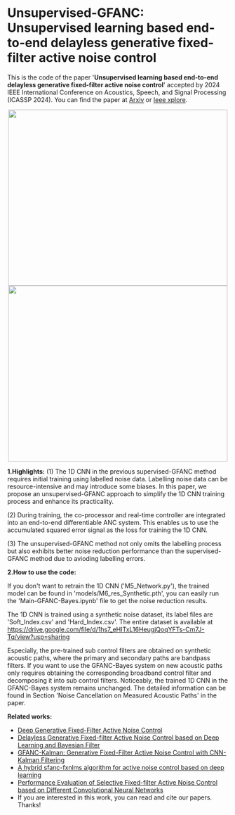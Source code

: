 # Unsupervised-GFANC: Unsupervised learning based end-to-end delayless generative fixed-filter active noise control

This is the code of the paper '**Unsupervised learning based end-to-end delayless generative fixed-filter active noise control**' accepted by 2024 IEEE International Conference on Acoustics, Speech, and Signal Processing (ICASSP 2024). You can find the paper at [Arxiv](https://arxiv.org/pdf/2402.09460.pdf) or [Ieee xplore](https://ieeexplore.ieee.org/document/10448277).

<p align="center">
  <img src="https://github.com/Luo-Zhengding/Unsupervised-GFANC/assets/95018034/3a4c1258-2ac4-4078-89df-9a72b43a160e" alt="" width="500" height="400">
  <img src="https://github.com/Luo-Zhengding/Unsupervised-GFANC/assets/95018034/05f65a18-b5dd-4286-a9d0-5d1309aa62c8" alt="" width="500" height="400">
</p>
<p align="center">
</p>

**1.Highlights:**
(1) The 1D CNN in the previous supervised-GFANC method requires initial training using labelled noise data. Labelling noise data can be resource-intensive and may introduce some biases. In this paper, we propose an unsupervised-GFANC approach to simplify the 1D CNN training process and enhance its practicality.

(2) During training, the co-processor and real-time controller are integrated into an end-to-end differentiable ANC system. This enables us to use the accumulated squared error signal as the loss for training the 1D CNN.

(3) The unsupervised-GFANC method not only omits the labelling process but also exhibits better noise reduction performance than the supervised-GFANC method due to avioding labelling errors.

**2.How to use the code:**

If you don't want to retrain the 1D CNN ('M5_Network.py'), the trained model can be found in 'models/M6_res_Synthetic.pth', you can easily run the 'Main-GFANC-Bayes.ipynb' file to get the noise reduction results.

The 1D CNN is trained using a synthetic noise dataset, its label files are 'Soft_Index.csv' and 'Hard_Index.csv'. The entire dataset is available at https://drive.google.com/file/d/1hs7_eHITxL16HeugjQoqYFTs-Cm7J-Tq/view?usp=sharing

Especially, the pre-trained sub control filters are obtained on synthetic acoustic paths, where the primary and secondary paths are bandpass filters. If you want to use the GFANC-Bayes system on new acoustic paths only requires obtaining the corresponding broadband control filter and decomposing it into sub control filters. Noticeably, the trained 1D CNN in the GFANC-Bayes system remains unchanged. The detailed information can be found in Section 'Noise Cancellation on Measured Acoustic Paths' in the paper.

**Related works:**
- [Deep Generative Fixed-Filter Active Noise Control](https://arxiv.org/pdf/2303.05788)
- [Delayless Generative Fixed-filter Active Noise Control based on Deep Learning and Bayesian Filter](https://ieeexplore.ieee.org/document/10339836/)
- [GFANC-Kalman: Generative Fixed-Filter Active Noise Control with CNN-Kalman Filtering](https://ieeexplore.ieee.org/document/10323505)
- [A hybrid sfanc-fxnlms algorithm for active noise control based on deep learning](https://arxiv.org/pdf/2208.08082)
- [Performance Evaluation of Selective Fixed-filter Active Noise Control based on Different Convolutional Neural Networks](https://arxiv.org/pdf/2208.08440)
- If you are interested in this work, you can read and cite our papers. Thanks!
